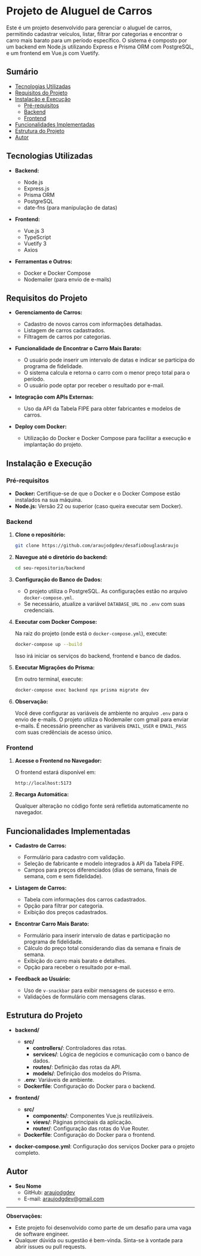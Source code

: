 # Projeto de Aluguel de Carros

Este é um projeto desenvolvido para gerenciar o aluguel de carros, permitindo cadastrar veículos, listar, filtrar por categorias e encontrar o carro mais barato para um período específico. O sistema é composto por um backend em Node.js utilizando Express e Prisma ORM com PostgreSQL, e um frontend em Vue.js com Vuetify.

## Sumário

- [Tecnologias Utilizadas](#tecnologias-utilizadas)
- [Requisitos do Projeto](#requisitos-do-projeto)
- [Instalação e Execução](#instalação-e-execução)
  - [Pré-requisitos](#pré-requisitos)
  - [Backend](#backend)
  - [Frontend](#frontend)
- [Funcionalidades Implementadas](#funcionalidades-implementadas)
- [Estrutura do Projeto](#estrutura-do-projeto)
- [Autor](#autor)

## Tecnologias Utilizadas

- **Backend:**
  - Node.js
  - Express.js
  - Prisma ORM
  - PostgreSQL
  - date-fns (para manipulação de datas)

- **Frontend:**
  - Vue.js 3
  - TypeScript
  - Vuetify 3
  - Axios

- **Ferramentas e Outros:**
  - Docker e Docker Compose
  - Nodemailer (para envio de e-mails)

## Requisitos do Projeto

- **Gerenciamento de Carros:**
  - Cadastro de novos carros com informações detalhadas.
  - Listagem de carros cadastrados.
  - Filtragem de carros por categorias.

- **Funcionalidade de Encontrar o Carro Mais Barato:**
  - O usuário pode inserir um intervalo de datas e indicar se participa do programa de fidelidade.
  - O sistema calcula e retorna o carro com o menor preço total para o período.
  - O usuário pode optar por receber o resultado por e-mail.

- **Integração com APIs Externas:**
  - Uso da API da Tabela FIPE para obter fabricantes e modelos de carros.

- **Deploy com Docker:**
  - Utilização do Docker e Docker Compose para facilitar a execução e implantação do projeto.

## Instalação e Execução

### Pré-requisitos

- **Docker:** Certifique-se de que o Docker e o Docker Compose estão instalados na sua máquina.
- **Node.js:** Versão 22 ou superior (caso queira executar sem Docker).

### Backend

1. **Clone o repositório:**

   ```bash
   git clone https://github.com/araujodgdev/desafioDouglasAraujo
   ```

2. **Navegue até o diretório do backend:**

   ```bash
   cd seu-repositorio/backend
   ```

3. **Configuração do Banco de Dados:**

   - O projeto utiliza o PostgreSQL. As configurações estão no arquivo `docker-compose.yml`.
   - Se necessário, atualize a variável `DATABASE_URL` no `.env` com suas credenciais.

4. **Executar com Docker Compose:**

   Na raiz do projeto (onde está o `docker-compose.yml`), execute:

   ```bash
   docker-compose up --build
   ```

   Isso irá iniciar os serviços do backend, frontend e banco de dados.

5. **Executar Migrações do Prisma:**

   Em outro terminal, execute:

   ```bash
   docker-compose exec backend npx prisma migrate dev
   ```
6. **Observação:**

   Você deve configurar as variáveis de ambiente no arquivo `.env` para o envio de e-mails. O projeto utiliza o Nodemailer com gmail para enviar e-mails. É necessário preencher as variáveis `EMAIL_USER` e `EMAIL_PASS` com suas credênciais de acesso único.

### Frontend

1. **Acesse o Frontend no Navegador:**

   O frontend estará disponível em:

   ```
   http://localhost:5173
   ```

2. **Recarga Automática:**

   Qualquer alteração no código fonte será refletida automaticamente no navegador.

## Funcionalidades Implementadas

- **Cadastro de Carros:**
  - Formulário para cadastro com validação.
  - Seleção de fabricante e modelo integrados à API da Tabela FIPE.
  - Campos para preços diferenciados (dias de semana, finais de semana, com e sem fidelidade).

- **Listagem de Carros:**
  - Tabela com informações dos carros cadastrados.
  - Opção para filtrar por categoria.
  - Exibição dos preços cadastrados.

- **Encontrar Carro Mais Barato:**
  - Formulário para inserir intervalo de datas e participação no programa de fidelidade.
  - Cálculo do preço total considerando dias da semana e finais de semana.
  - Exibição do carro mais barato e detalhes.
  - Opção para receber o resultado por e-mail.

- **Feedback ao Usuário:**
  - Uso de `v-snackbar` para exibir mensagens de sucesso e erro.
  - Validações de formulário com mensagens claras.

## Estrutura do Projeto

- **backend/**
  - **src/**
    - **controllers/**: Controladores das rotas.
    - **services/**: Lógica de negócios e comunicação com o banco de dados.
    - **routes/**: Definição das rotas da API.
    - **models/**: Definição dos modelos do Prisma.
  - **.env**: Variáveis de ambiente.
  - **Dockerfile**: Configuração do Docker para o backend.

- **frontend/**
  - **src/**
    - **components/**: Componentes Vue.js reutilizáveis.
    - **views/**: Páginas principais da aplicação.
    - **router/**: Configuração das rotas do Vue Router.
  - **Dockerfile**: Configuração do Docker para o frontend.

- **docker-compose.yml**: Configuração dos serviços Docker para o projeto completo.

## Autor

- **Seu Nome**
  - GitHub: [araujodgdev](https://github.com/araujodgdev)
  - E-mail: araujodgdev@gmail.com

---

**Observações:**

- Este projeto foi desenvolvido como parte de um desafio para uma vaga de software engineer.
- Qualquer dúvida ou sugestão é bem-vinda. Sinta-se à vontade para abrir issues ou pull requests.